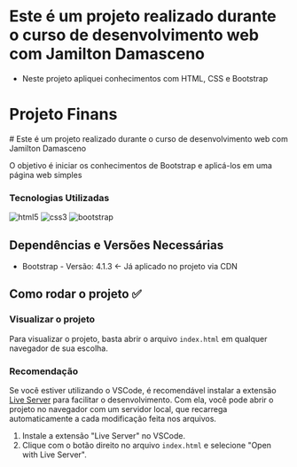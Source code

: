 ﻿# Este é um projeto realizado durante o curso de desenvolvimento web com Jamilton Damasceno

- Neste projeto apliquei conhecimentos com HTML, CSS e Bootstrap

# Projeto Finans

﻿# Este é um projeto realizado durante o curso de desenvolvimento web com Jamilton Damasceno

O objetivo é iniciar os conhecimentos de Bootstrap e aplicá-los em uma página web simples 


### Tecnologias Utilizadas

<img src="https://img.shields.io/badge/HTML5-E34F26?style=for-the-badge&logo=html5&logoColor=white" alt="html5"/>
<img src="https://img.shields.io/badge/CSS3-1572B6?style=for-the-badge&logo=css3&logoColor=white" alt="css3"/>
<img src="https://img.shields.io/badge/Bootstrap-563D7C?style=for-the-badge&logo=bootstrap&logoColor=white" alt="bootstrap"/>


## Dependências e Versões Necessárias

* Bootstrap - Versão: 4.1.3 <- Já aplicado no projeto via CDN

## Como rodar o projeto ✅

### Visualizar o projeto

Para visualizar o projeto, basta abrir o arquivo `index.html` em qualquer navegador de sua escolha.

### Recomendação

Se você estiver utilizando o VSCode, é recomendável instalar a extensão [Live Server](https://marketplace.visualstudio.com/items?itemName=ritwickdey.LiveServer) para facilitar o desenvolvimento. Com ela, você pode abrir o projeto no navegador com um servidor local, que recarrega automaticamente a cada modificação feita nos arquivos.

1. Instale a extensão "Live Server" no VSCode.
2. Clique com o botão direito no arquivo `index.html` e selecione "Open with Live Server".


